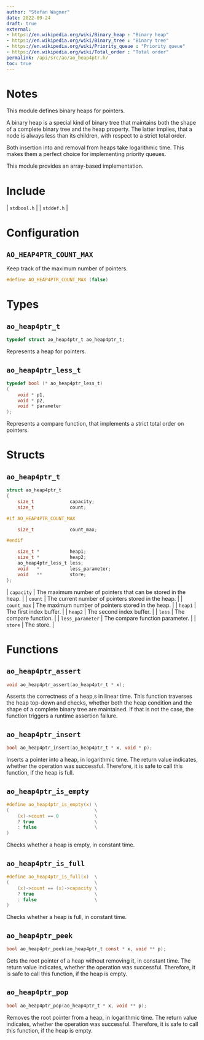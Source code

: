```yaml
---
author: "Stefan Wagner"
date: 2022-09-24
draft: true
external:
- https://en.wikipedia.org/wiki/Binary_heap : "Binary heap"
- https://en.wikipedia.org/wiki/Binary_tree : "Binary tree"
- https://en.wikipedia.org/wiki/Priority_queue : "Priority queue"
- https://en.wikipedia.org/wiki/Total_order : "Total order"
permalink: /api/src/ao/ao_heap4ptr.h/
toc: true
---
```


# Notes

This module defines binary heaps for pointers.

A binary heap is a special kind of binary tree that maintains both the shape of a complete binary tree and the heap property. The latter implies, that a node is always less than its children, with respect to a strict total order.

Both insertion into and removal from heaps take logarithmic time. This makes them a perfect choice for implementing priority queues.

This module provides an array-based implementation.

# Include

| `stdbool.h` |
| `stddef.h` |

# Configuration

## `AO_HEAP4PTR_COUNT_MAX`

Keep track of the maximum number of pointers.

```c
#define AO_HEAP4PTR_COUNT_MAX (false)
```

# Types

## `ao_heap4ptr_t`

```c
typedef struct ao_heap4ptr_t ao_heap4ptr_t;
```

Represents a heap for pointers.

## `ao_heap4ptr_less_t`

```c
typedef bool (* ao_heap4ptr_less_t)
(
    void * p1,
    void * p2,
    void * parameter
);
```

Represents a compare function, that implements a strict total order on pointers.

# Structs

## `ao_heap4ptr_t`

```c
struct ao_heap4ptr_t
{
    size_t             capacity;
    size_t             count;

#if AO_HEAP4PTR_COUNT_MAX

    size_t             count_max;

#endif

    size_t *           heap1;
    size_t *           heap2;
    ao_heap4ptr_less_t less;
    void   *           less_parameter;
    void   **          store;
};
```

| `capacity` | The maximum number of pointers that can be stored in the heap. |
| `count` | The current number of pointers stored in the heap. |
| `count_max` | The maximum number of pointers stored in the heap. |
| `heap1` | The first index buffer. |
| `heap2` | The second index buffer. |
| `less` | The compare function. |
| `less_parameter` | The compare function parameter. |
| `store` | The store. |

# Functions

## `ao_heap4ptr_assert`

```c
void ao_heap4ptr_assert(ao_heap4ptr_t * x);
```

Asserts the correctness of a heap,s in linear time. This function traverses the heap top-down and checks, whether both the heap condition and the shape of a complete binary tree are maintained. If that is not the case, the function triggers a runtime assertion failure.

## `ao_heap4ptr_insert`

```c
bool ao_heap4ptr_insert(ao_heap4ptr_t * x, void * p);
```

Inserts a pointer into a heap, in logarithmic time. The return value indicates, whether the operation was successful. Therefore, it is safe to call this function, if the heap is full.

## `ao_heap4ptr_is_empty`

```c
#define ao_heap4ptr_is_empty(x) \
(                               \
    (x)->count == 0             \
    ? true                      \
    : false                     \
)
```

Checks whether a heap is empty, in constant time.

## `ao_heap4ptr_is_full`

```c
#define ao_heap4ptr_is_full(x)  \
(                               \
    (x)->count == (x)->capacity \
    ? true                      \
    : false                     \
)
```

Checks whether a heap is full, in constant time.

## `ao_heap4ptr_peek`

```c
bool ao_heap4ptr_peek(ao_heap4ptr_t const * x, void ** p);
```

Gets the root pointer of a heap without removing it, in constant time. The return value indicates, whether the operation was successful. Therefore, it is safe to call this function, if the heap is empty.

## `ao_heap4ptr_pop`

```c
bool ao_heap4ptr_pop(ao_heap4ptr_t * x, void ** p);
```

Removes the root pointer from a heap, in logarithmic time. The return value indicates, whether the operation was successful. Therefore, it is safe to call this function, if the heap is empty.
